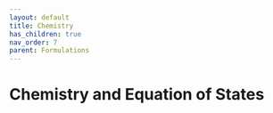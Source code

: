 ```yaml
---
layout: default
title: Chemistry 
has_children: true
nav_order: 7
parent: Formulations
---
```

# Chemistry and Equation of States
